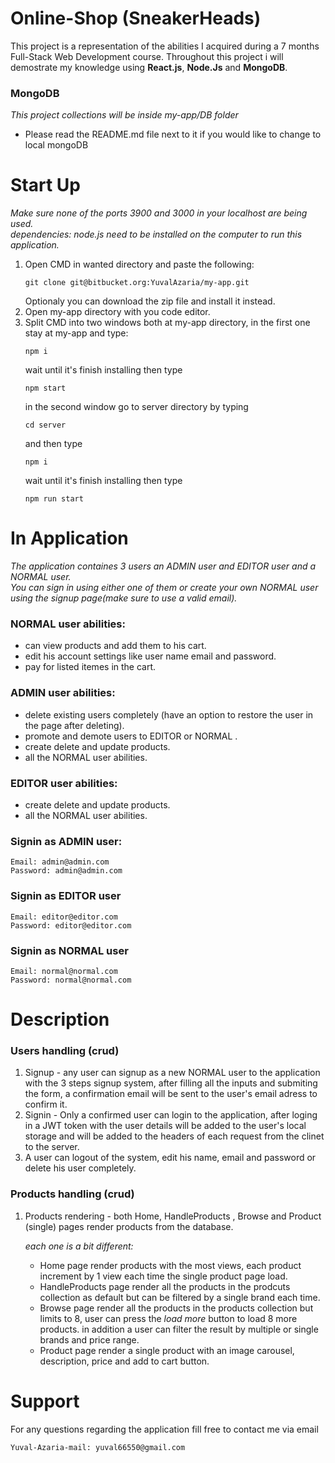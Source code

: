 # Online-Shop (SneakerHeads)

This project is a representation of the abilities I acquired during a 7 months Full-Stack Web Development course.
Throughout this project i will demostrate my knowledge using **React.js**, **Node.Js** and **MongoDB**.

### MongoDB

_This project collections will be inside my-app/DB folder_

- Please read the README.md file next to it if you would like to change to local mongoDB

# Start Up

_Make sure none of the ports 3900 and 3000 in your localhost are being used._  
_dependencies: node.js need to be installed on the computer to run this application._

1. Open CMD in wanted directory and paste the following:
   ```
   git clone git@bitbucket.org:YuvalAzaria/my-app.git
   ```
   Optionaly you can download the zip file and install it instead.
2. Open my-app directory with you code editor.
3. Split CMD into two windows both at my-app directory, in the first one stay at my-app and type:
   ```
   npm i
   ```
   wait until it's finish installing then type
   ```
   npm start
   ```
   in the second window go to server directory by typing
   ```
   cd server
   ```
   and then type
   ```
   npm i
   ```
   wait until it's finish installing then type
   ```
   npm run start
   ```

# In Application

_The application containes 3 users an ADMIN user and EDITOR user and a NORMAL user._  
_You can sign in using either one of them or create your own NORMAL user using the signup page(make sure to use a valid email)._

### NORMAL user abilities:

- can view products and add them to his cart.
- edit his account settings like user name email and password.
- pay for listed itemes in the cart.

### ADMIN user abilities:

- delete existing users completely (have an option to restore the user in the page after deleting).
- promote and demote users to EDITOR or NORMAL .
- create delete and update products.
- all the NORMAL user abilities.

### EDITOR user abilities:

- create delete and update products.
- all the NORMAL user abilities.

### **Signin as ADMIN user:**

```
Email: admin@admin.com
Password: admin@admin.com
```

### **Signin as EDITOR user**

```
Email: editor@editor.com
Password: editor@editor.com
```

### **Signin as NORMAL user**

```
Email: normal@normal.com
Password: normal@normal.com
```

# Description

### Users handling (crud)

1. Signup - any user can signup as a new NORMAL user to the application with the 3 steps signup system, after filling all the inputs and submiting the form, a confirmation email will be sent to the user's email adress to confirm it.
2. Signin - Only a confirmed user can login to the application, after loging in a JWT token with the user details will be added to the user's local storage and will be added to the headers of each request from the clinet to the server.
3. A user can logout of the system, edit his name, email and password or delete his user completely.

### Products handling (crud)

1.  Products rendering - both Home, HandleProducts , Browse and Product (single) pages render products from the database.

    _each one is a bit different:_

    - Home page render products with the most views, each product increment by 1 view each time the single product page load.
    - HandleProducts page render all the products in the prodcuts collection as default but can be filtered by a single brand each time.
    - Browse page render all the products in the products collection but limits to 8, user can press the _load more_ button to load 8 more products. in addition a user can filter the result by multiple or single brands and price range.
    - Product page render a single product with an image carousel, description, price and add to cart button.

# Support

For any questions regarding the application fill free to contact me via email

```
Yuval-Azaria-mail: yuval66550@gmail.com
```
